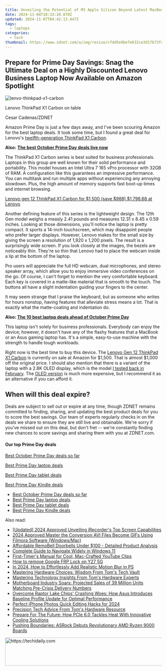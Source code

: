 ```yaml
---
title: Unveiling the Potential of M3 Apple Silicon Beyond Latest MacBooks & iMacs - Explore How on ZDNet
date: 2024-11-04T18:33:20.870Z
updated: 2024-11-07T04:42:13.447Z
tags:
  - laptops
categories:
  - tech
thumbnail: https://www.zdnet.com/a/img/resize/cfdd5e9be7e632ce3d17b73fcee553b2f7a4308c/2023/10/31/d360c6d8-8f3e-4777-9db1-8626be65a526/screenshot-2023-10-31-at-4-06-21-pm.jpg?auto=webp&fit=crop&frame=1&height=172&width=306
---
```


## Prepare for Prime Day Savings: Snag the Ultimate Deal on a Highly Discounted Lenovo Business Laptop Now Available on Amazon  Spotlight

![lenvo-thinkpad-x1-carbon](https://www.zdnet.com/a/img/resize/dffb26437093a53e793741a9eaf6af1eebcb8a91/2024/02/23/2677fa4c-e558-4645-aaed-f02c4cc94d47/thinkpad-x1-carbon-gen-12-main.jpg?auto=webp&width=1280)

Lenovo ThinkPad X1 Carbon on table

Cesar Cadenas/ZDNET

Amazon Prime Day is just a few days away, and I've been scouring Amazon for the best laptop deals. It took some time, but I found a great deal for Lenovo's [twelfth-generation ThinkPad X1 Carbon](https://buy.geni.us/Proxy.ashx?TSID=368250&GR%5FURL=https%3A%2F%2Fwww.amazon.com%2FLenovo-ThinkPad-Processor-Touchscreen-Performance%2Fdp%2FB0D1D5J1J1%2F%3Ftag%3Dzd-buy-button-20%26ascsubtag%3D%5F%5FCOM%5FCLICK%5FID%5F%5F%7C28a1a282-195c-4302-8cfb-f00b73c89e80%7Cdtp&dtb=1).

**Also:** [**The best October Prime Day deals live now**](https://www.zdnet.com/article/best-early-october-prime-day-deals-2024/)

The ThinkPad X1 Carbon series is best suited for business professionals. Laptops in this group are well known for their solid performance and portability. This model houses an Intel Ultra 7 165 vPro processor with 32GB of RAM. A configuration like this guarantees an impressive performance. You can multitask and run multiple apps without experiencing any annoying slowdown. Plus, the high amount of memory supports fast boot-up times and internet browsing.

[Lenovo gen 12 ThinkPad X1 Carbon for $1,500 (save $988) $1,798.68 at Lenovo](https://shop-links.co/link/?url=https%3A%2F%2Flenovo.vzew.net%2Fc%2F159047%2F797408%2F3808%3Fprodsku%3D21KC000MUS%26u%3Dhttps%253A%252F%252Fwww.lenovo.com%252Fus%252Fen%252Fp%252Flaptops%252Fthinkpad%252Fthinkpadx1%252Fthinkpad-x1-carbon-gen-12-14-inch-intel%252F21kc000mus%26intsrc%3DCATF%5F5733&publisher%5Fslug=zdnet&article%5Fname=this%20lenovo%20business%20laptop%20is%20seeing%20a%20nearly%20%241%2C000%20discount%20on%20amazon%20ahead%20of%20october%20prime%20day&article%5Furl=https%3A%2F%2Fwww.zdnet.com%2Farticle%2Fthis-lenovo-business-laptop-is-seeing-a-nearly-1000-discount-on-amazon-ahead-of-october-prime-day%2F&exclusive=1&u1=zd-%5F%5FCOM%5FCLICK%5FID%5F%5F-dtp)

Another defining feature of this series is the lightweight design. The 12th Gen model weighs a measly 2.41 pounds and measures 12.31 x 8.45 x 0.59 inches. Looking at those dimensions, you'll notice the laptop is pretty compact. It sports a 14-inch touchscreen, which may disappoint people who prefer larger displays. However, Lenovo makes for the small size by giving the screen a resolution of 1,920 x 1,200 pixels. The result is a surprisingly wide screen. If you look closely at the images, the bezels are noticeably thin. They're so thin that Lenovo had to place the webcam inside a lip at the bottom of the laptop.

Pro users will appreciate the full HD webcam, dual microphones, and stereo speaker array, which allow you to enjoy immersive video conferences on the go. Of course, I can't forget to mention the very comfortable keyboard. Each key is covered in a matte-like material that is smooth to the touch. The buttons all have a slight indentation guiding your fingers to the center.

It may seem strange that I praise the keyboard, but as someone who writes for hours nonstop, having features that alleviate stress means a lot. That is exactly what the matte-coating and indentation do.

**Also: [The 10 best laptop deals ahead of October Prime Day](https://www.zdnet.com/article/best-early-prime-day-laptop-deals-2024/)**

This laptop isn't solely for business professionals. Everybody can enjoy the device; however, it doesn't have any of the flashy features that a MacBook or an Asus gaming laptop has. It's a simple, easy-to-use machine with the strength to handle tough workloads.

Right now is the best time to buy this device. The [Lenovo Gen 12 ThinkPad X1 Carbon](https://buy.geni.us/Proxy.ashx?TSID=368250&GR%5FURL=https%3A%2F%2Fwww.amazon.com%2FLenovo-ThinkPad-Processor-Touchscreen-Performance%2Fdp%2FB0D1D5J1J1%2F%3Ftag%3Dzd-buy-button-20%26ascsubtag%3D%5F%5FCOM%5FCLICK%5FID%5F%5F%7C28a1a282-195c-4302-8cfb-f00b73c89e80%7Cdtp&dtb=1) is currently on sale at Amazon for $1,500\. That is almost $1,000 off the original price. I should also mention that there is a variant of the laptop with a 2.8K OLED display, which is the model [I tested back in February](https://www.zdnet.com/article/the-thinkpad-i-recommend-for-hybrid-workers-is-not-lenovos-newest-model/). The [OLED version](https://buy.geni.us/Proxy.ashx?TSID=368250&GR%5FURL=https%3A%2F%2Fwww.amazon.com%2FLenovo-ThinkPad-Processor-Touchscreen-Performance%2Fdp%2FB0D5SNKGZ4%2F%3Ftag%3Dzd-buy-button-20%26ascsubtag%3D%5F%5FCOM%5FCLICK%5FID%5F%5F%7C28a1a282-195c-4302-8cfb-f00b73c89e80%7Cdtp&dtb=1) is much more expensive, but I recommend it as an alternative if you can afford it.

## When will this deal expire?

Deals are subject to sell out or expire at any time, though ZDNET remains committed to finding, sharing, and updating the best product deals for you to score the best savings. Our team of experts regularly checks in on the deals we share to ensure they are still live and obtainable. We're sorry if you've missed out on this deal, but don't fret -- we're constantly finding new chances to score savings and sharing them with you at ZDNET.com. 

#### Our top Prime Day deals

[Best October Prime Day deals so far](https://www.zdnet.com/article/best-amazon-prime-day-deals-2024-10-06/ "Best October Prime Day deals so far")

[Best Prime Day laptop deals](https://www.zdnet.com/article/best-prime-day-laptop-deals-2024/ "Best Prime Day laptop deals")

[Best Prime Day tablet deals](https://www.zdnet.com/article/best-prime-day-tablet-deals/ "Best Prime Day tablet deals")

[Best Prime Day Kindle deals](https://www.zdnet.com/article/best-prime-day-kindle-deals-2024/ "Best Prime Day Kindle deals")

* [Best October Prime Day deals so far](https://www.zdnet.com/article/best-amazon-prime-day-deals-2024-10-06/ "Best October Prime Day deals so far")
* [Best Prime Day laptop deals](https://www.zdnet.com/article/best-prime-day-laptop-deals-2024/ "Best Prime Day laptop deals")
* [Best Prime Day tablet deals](https://www.zdnet.com/article/best-prime-day-tablet-deals/ "Best Prime Day tablet deals")
* [Best Prime Day Kindle deals](https://www.zdnet.com/article/best-prime-day-kindle-deals-2024/ "Best Prime Day Kindle deals")

<ins class="adsbygoogle"
     style="display:block"
     data-ad-format="autorelaxed"
     data-ad-client="ca-pub-7571918770474297"
     data-ad-slot="1223367746"></ins>

<ins class="adsbygoogle"
     style="display:block"
     data-ad-client="ca-pub-7571918770474297"
     data-ad-slot="8358498916"
     data-ad-format="auto"
     data-full-width-responsive="true"></ins>

<span class="atpl-alsoreadstyle">Also read:</span>
<div><ul>
<li><a href="https://video-screen-grab.techidaily.com/updated-2024-approved-unveiling-irecorders-top-screen-capabilities/"><u>[Updated] 2024 Approved Unveiling iRecorder's Top Screen Capabilities</u></a></li>
<li><a href="https://extra-guidance.techidaily.com/2024-approved-master-the-conversion-avi-files-become-gifs-using-filmora-software-windowsmac/"><u>2024 Approved Master the Conversion AVI Files Become GIFs Using Filmora Software (Windows/Mac)</u></a></li>
<li><a href="https://buynow-reviews.techidaily.com/affordable-remobell-doorbells-under-100-detailed-product-analysis/"><u>Affordable RemoBell Doorbells Under $100 - Detailed Product Analysis</u></a></li>
<li><a href="https://win11.techidaily.com/complete-guide-to-navigate-widely-in-windows-11/"><u>Complete Guide to Navigate Widely in Windows 11</u></a></li>
<li><a href="https://youtube-clips.techidaily.com/first-timers-manual-for-cool-mac-crafted-youtube-clips/"><u>First-Timer's Manual for Cool, Mac-Crafted YouTube Clips</u></a></li>
<li><a href="https://blog-min.techidaily.com/how-to-remove-google-frp-lock-on-y27-5g-by-drfone-android-unlock-remove-google-frp/"><u>How to remove Google FRP Lock on Y27 5G</u></a></li>
<li><a href="https://fox-direct.techidaily.com/in-2024-how-to-effortlessly-add-realistic-motion-blur-in-ps/"><u>In 2024, How to Effortlessly Add Realistic Motion Blur in PS</u></a></li>
<li><a href="https://hardware-reviews.techidaily.com/mastering-hardware-choices-wisdom-from-toms-tech-vault/"><u>Mastering Hardware Choices: Wisdom From Tom's Tech Vault</u></a></li>
<li><a href="https://hardware-reviews.techidaily.com/mastering-technology-insights-from-toms-hardware-experts/"><u>Mastering Technology Insights From Tom's Hardware Experts</u></a></li>
<li><a href="https://hardware-reviews.techidaily.com/motherboard-industry-soars-projected-sales-of-39-million-units-matching-pre-crisis-delivery-numbers/"><u>Motherboard Industry Soars: Projected Sales of 39 Million Units Matching Pre-Crisis Delivery Numbers</u></a></li>
<li><a href="https://hardware-reviews.techidaily.com/overcome-raptor-lake-chips-crashing-woes-how-asus-introduces-baseline-profile-update-for-optimal-performance/"><u>Overcome Raptor Lake Chips' Crashing Woes: How Asus Introduces Baseline Profile Update for Optimal Performance</u></a></li>
<li><a href="https://extra-guidance.techidaily.com/perfect-iphone-photos-quick-editing-hacks-for-2024/"><u>Perfect iPhone Photos Quick Editing Hacks for 2024</u></a></li>
<li><a href="https://hardware-reviews.techidaily.com/precision-tech-advice-from-toms-hardware-resource/"><u>Precision Tech Advice From Tom's Hardware Resource</u></a></li>
<li><a href="https://hardware-reviews.techidaily.com/prepare-for-the-future-how-pcie-60-tackles-heat-with-innovative-cooling-solutions/"><u>Prepare For The Future: How PCIe 6.0 Tackles Heat With Innovative Cooling Solutions</u></a></li>
<li><a href="https://hardware-reviews.techidaily.com/pushing-boundaries-asrock-debuts-revolutionary-amd-ryzen-9000-boards/"><u>Pushing Boundaries: ASRock Debuts Revolutionary AMD Ryzen 9000 Boards</u></a></li>
</ul></div>

<!-- affiliate ads begin -->
<a href="https://aligracehair.sjv.io/c/5597632/1934188/19272" target="_top" id="1934188">
  <img src="//a.impactradius-go.com/display-ad/19272-1934188" border="0" alt="https://techidaily.com" width="728" height="90"/>
</a>
<img height="0" width="0" src="https://aligracehair.sjv.io/i/5597632/1934188/19272" style="position:absolute;visibility:hidden;" border="0" />
<!-- affiliate ads end -->

